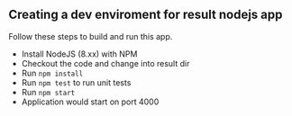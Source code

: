 ## Creating a dev enviroment for result nodejs app

Follow these steps to build and run this app.

- Install NodeJS (8.xx) with NPM
- Checkout the code and change into result dir
- Run `npm install`
- Run `npm test` to run unit tests
- Run `npm start`
- Application would start on port 4000

